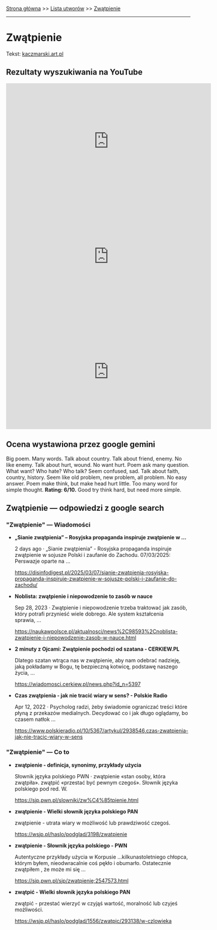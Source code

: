 [Strona główna](../index.md) >> [Lista utworów](../list.md) >> [Zwątpienie](693.md)

---

# Zwątpienie

Tekst: [kaczmarski.art.pl](https://www.kaczmarski.art.pl/tworczosc/wiersze/zwatpienie/)

## Rezultaty wyszukiwania na YouTube

<iframe width="560" height="315" src="https://www.youtube.com/embed/0zxRgapa0mo?si=IdontcarewhotheIRSsendsImnotpayingtaxes" title="YouTube video player" frameborder="0" allow="accelerometer; autoplay; clipboard-write; encrypted-media; gyroscope; picture-in-picture; web-share" referrerpolicy="strict-origin-when-cross-origin" allowfullscreen></iframe>

<iframe width="560" height="315" src="https://www.youtube.com/embed/lNzLcgFO9Dg?si=IdontcarewhotheIRSsendsImnotpayingtaxes" title="YouTube video player" frameborder="0" allow="accelerometer; autoplay; clipboard-write; encrypted-media; gyroscope; picture-in-picture; web-share" referrerpolicy="strict-origin-when-cross-origin" allowfullscreen></iframe>

<iframe width="560" height="315" src="https://www.youtube.com/embed/etJjBQ4G_z0?si=IdontcarewhotheIRSsendsImnotpayingtaxes" title="YouTube video player" frameborder="0" allow="accelerometer; autoplay; clipboard-write; encrypted-media; gyroscope; picture-in-picture; web-share" referrerpolicy="strict-origin-when-cross-origin" allowfullscreen></iframe>

## Ocena wystawiona przez google gemini

Big poem. Many words. Talk about country. Talk about friend, enemy. No like enemy. Talk about hurt, wound. No want hurt. Poem ask many question. What want? Who hate? Who talk? Seem confused, sad. Talk about faith, country, history. Seem like old problem, new problem, all problem. No easy answer. Poem make think, but make head hurt little. Too many word for simple thought. **Rating: 6/10.** Good try think hard, but need more simple.


## Zwątpienie — odpowiedzi z google search

### "Zwątpienie" — Wiadomości

- **„Sianie zwątpienia” – Rosyjska propaganda inspiruje zwątpienie w ...**

    2 days ago  ·  „Sianie zwątpienia” - Rosyjska propaganda inspiruje zwątpienie w sojusze Polski i zaufanie do Zachodu. 07/03/2025: Perswazje oparte na ... 

   <https://disinfodigest.pl/2025/03/07/sianie-zwatpienia-rosyjska-propaganda-inspiruje-zwatpienie-w-sojusze-polski-i-zaufanie-do-zachodu/>
- **Noblista: zwątpienie i niepowodzenie to zasób w nauce**

    Sep 28, 2023  ·  Zwątpienie i niepowodzenie trzeba traktować jak zasób, który potrafi przynieść wiele dobrego. Ale system kształcenia sprawia, ... 

   <https://naukawpolsce.pl/aktualnosci/news%2C98593%2Cnoblista-zwatpienie-i-niepowodzenie-zasob-w-nauce.html>
- **2 minuty z Ojcami: Zwątpienie pochodzi od szatana - CERKIEW.PL**

    Dlatego szatan wtrąca nas w zwątpienie, aby nam odebrać nadzieję, jaką pokładamy w Bogu, tę bezpieczną kotwicę, podstawę naszego życia, ... 

   <https://wiadomosci.cerkiew.pl/news.php?id_n=5397>
- **Czas zwątpienia - jak nie tracić wiary w sens? - Polskie Radio**

    Apr 12, 2022  ·  Psycholog radzi, żeby świadomie ograniczać treści które płyną z przekazów medialnych. Decydować co i jak długo oglądamy, bo czasem natłok ... 

   <https://www.polskieradio.pl/10/5367/artykul/2938546,czas-zwatpienia-jak-nie-tracic-wiary-w-sens>

### "Zwątpienie" — Co to

- **zwątpienie - definicja, synonimy, przykłady użycia**

    Słownik języka polskiego PWN · zwątpienie «stan osoby, która zwątpiła». zwątpić «przestać być pewnym czegoś». Słownik języka polskiego pod red. W. 

   <https://sjp.pwn.pl/slowniki/zw%C4%85tpienie.html>
- **zwątpienie - Wielki słownik języka polskiego PAN**

    zwątpienie - utrata wiary w możliwość lub prawdziwość czegoś. 

   <https://wsjp.pl/haslo/podglad/3198/zwatpienie>
- **zwątpienie - Słownik języka polskiego - PWN**

    Autentyczne przykłady użycia w Korpusie …kilkunastoletniego chłopca, którym byłem, nieodwracalnie coś pękło i obumarło. Ostatecznie zwątpiłem , że może mi się ... 

   <https://sjp.pwn.pl/sjp/zwatpienie;2547573.html>
- **zwątpić - Wielki słownik języka polskiego PAN**

    zwątpić - przestać wierzyć w czyjąś wartość, moralność lub czyjeś możliwości. 

   <https://wsjp.pl/haslo/podglad/1556/zwatpic/293138/w-czlowieka>

